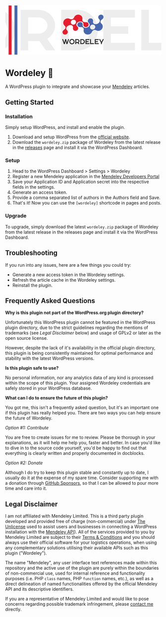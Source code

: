 ![A blue delivery truck on the road.](docs/img/wordeley-repo.png)

# Wordeley 🔬

A WordPress plugin to integrate and showcase your [Mendeley](https://www.mendeley.com) articles.

## Getting Started

### Installation

Simply setup WordPress, and install and enable the plugin.

1. Download and setup WordPress from the [official website](https://www.wordpress.org/).
1. Download the `wordeley.zip` package of Wordeley from the latest release in the [releases](https://github.com/alexandrosraikos/wordeley/releases) page and install it via the WordPress Dashboard.

### Setup

1. Head to the WordPress Dashboard > Settings > Wordeley
1. Register a new Mendeley application in the [Mendeley Developers Portal](https://dev.mendeley.com/myapps.html)
1. Save your Application ID and Application secret into the respective fields in the settings.
1. Generate an access token.
1. Provide a comma separated list of authors in the Authors field and Save.
1. That's it! Now you can use the `[wordeley]` shortcode in pages and posts.

### Upgrade

To upgrade, simply download the latest `wordeley.zip` package of Wordeley from the latest release in the releases page and install it via the WordPress Dashboard.

## Troubleshooting

If you run into any issues, here are a few things you could try:

- Generate a new access token in the Wordeley settings.
- Refresh the article cache in the Wordeley settings.
- Reinstall the plugin.

## Frequently Asked Questions

**Why is this plugin not part of the WordPress.org plugin directory?**

Unfortunately this WordPress plugin cannot be featured in the WordPress plugin directory, due to the strict guidelines regarding the mentions of trademarks (see _Legal Disclaimer_ below) and usage of GPLv2 or later as the open source license.

However, despite the lack of it's availability in the official plugin directory, this plugin is being consistently maintained for optimal performance and stability with the latest WordPress versions.

**Is this plugin safe to use?**

No personal information, nor any analytics data of any kind is processed within the scope of this plugin. Your assigned Wordeley credentials are safely stored in your WordPress database.

**What can I do to ensure the future of this plugin?**

You got me, this isn't a frequently asked question, but it's an important one if this plugin has really helped you. There are two ways you can help ensure the future of Wordeley.

_Option #1: Contribute_

You are free to create issues for me to review. Please be thorough in your explanations, as it will help me help you, faster and better. In case you'd like to dive in to the source code yourself, you'd be happy to find out that everything is clearly written and properly documented in docblocks.

_Option #2: Donate_

Although I do try to keep this plugin stable and constantly up to date, I usually do it at the expense of my spare time. Consider supporting me with a donation through [GitHub Sponsors](https://github.com/sponsors/alexandrosraikos), so that I can be allowed to pour more time and care into it.

## Legal Disclaimer

I am not affiliated with Mendeley Limited. This is a third party plugin developed and provided free of charge (non-commercial) under [The Unlicense](https://unlicense.org) used to assist users and businesses in connecting a WordPress installation with the [Mendeley API](https://dev.mendeley.com)). All of the services provided to you by Mendeley Limited are subject to their [Terms & Conditions](https://www.mendeley.com/terms/) and you should always use their official software for your logistics operations, when using any complementary solutions utilising their available APIs such as this plugin ("Wordeley").

The name "Mendeley", any user interface text references made within this repository and the active use of the plugin are purely within the boundaries of non-commercial use, used for internal reference and functionality purposes (i.e. PHP `class` names, PHP `function` names, etc.), as well as a direct delineation of named functionalities offered by the official Mendeley API and its descriptive identifiers.

If you are a representative of Mendeley Limited and would like to pose concerns regarding possible trademark infringement, please [contact me](https://www.araikos.gr/en/contact) directly.

